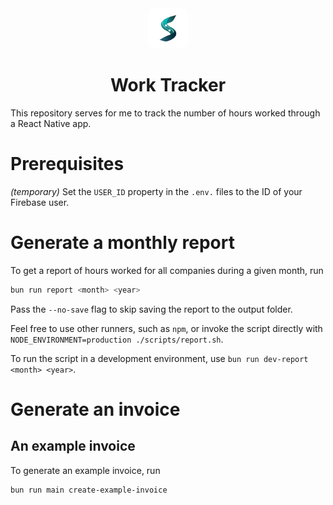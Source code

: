 <div align="center">
   <img src="https://raw.githubusercontent.com/PetrCala/work-tracker/master/assets/images/s-sympulse.png" 
      width="64" height="64" alt="Sympulse Icon" style="border-radius: 15%!important;">
    <h1>
      Work Tracker
    </h1>
</div>

This repository serves for me to track the number of hours worked through a React Native app.

# Prerequisites

_(temporary)_ Set the `USER_ID` property in the `.env.` files to the ID of your Firebase user.

# Generate a monthly report

To get a report of hours worked for all companies during a given month, run

```bash
bun run report <month> <year>
```

Pass the `--no-save` flag to skip saving the report to the output folder.

Feel free to use other runners, such as `npm`, or invoke the script directly with `NODE_ENVIRONMENT=production ./scripts/report.sh`.

To run the script in a development environment, use `bun run dev-report <month> <year>`.

# Generate an invoice

## An example invoice

To generate an example invoice, run

```bash
bun run main create-example-invoice
```
